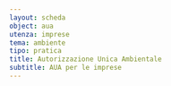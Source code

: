 ```yaml
---
layout: scheda
object: aua
utenza: imprese
tema: ambiente
tipo: pratica
title: Autorizzazione Unica Ambientale
subtitle: AUA per le imprese
---
```

